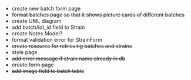 - create new batch form page
- ~~format batches page so that it shows picture cards of different batches~~
- create UML diagram
- add batch/lot_id field to Strain
- create Notes Model?
- format validation error for StrainForm
- ~~create resource for retrieving batches and strains~~
- style page
- ~~add error message if strain name already in db~~
- ~~create form page~~
- ~~add image field to batch table~~
